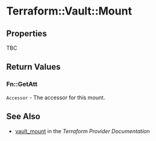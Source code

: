 # Terraform::Vault::Mount



## Properties

TBC

## Return Values

### Fn::GetAtt

`Accessor` - The accessor for this mount.

## See Also

* [vault_mount](https://www.terraform.io/docs/providers/vault/r/mount.html) in the _Terraform Provider Documentation_